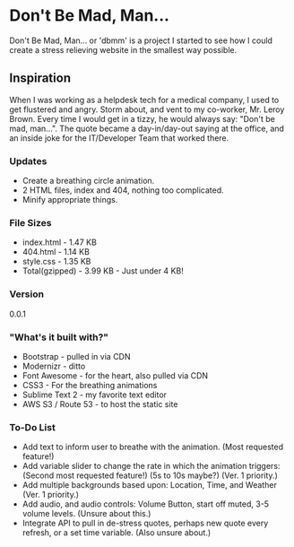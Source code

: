 # Don't Be Mad, Man...

Don't Be Mad, Man... or 'dbmm' is a project I started to see how I could create a stress relieving website in the smallest way possible.

## Inspiration

When I was working as a helpdesk tech for a medical company, I used to get flustered and angry. Storm about, and vent to my co-worker, Mr. Leroy Brown. Every time I would get in a tizzy, he would always say: "Don't be mad, man...". The quote became a day-in/day-out saying at the office, and an inside joke for the IT/Developer Team that worked there.

### Updates

  - Create a breathing circle animation.
  - 2 HTML files, index and 404, nothing too complicated.
  - Minify appropriate things.

### File Sizes

  * index.html - 1.47 KB
  * 404.html - 1.14 KB
  * style.css - 1.35 KB
  * Total(gzipped) - 3.99 KB - Just under 4 KB!

### Version
0.0.1

### "What's it built with?"

* Bootstrap - pulled in via CDN
* Modernizr - ditto
* Font Awesome - for the heart, also pulled via CDN
* CSS3 - For the breathing animations
* Sublime Text 2 - my favorite text editor
* AWS S3 / Route 53 - to host the static site

### To-Do List

* Add text to inform user to breathe with the animation. (Most requested feature!)
* Add variable slider to change the rate in which the animation triggers: (Second most requested feature!) (5s to 10s maybe?) (Ver. 1 priority.)
* Add multiple backgrounds based upon: Location, Time, and Weather (Ver. 1 priority.)
* Add audio, and audio controls: Volume Button, start off muted, 3-5 volume levels. (Unsure about this.)
* Integrate API to pull in de-stress quotes, perhaps new quote every refresh, or a set time variable. (Also unsure about.)

